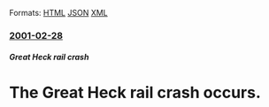 
Formats: [HTML](/news/2001/02/28/the-great-heck-rail-crash-occurs.html)  [JSON](/news/2001/02/28/the-great-heck-rail-crash-occurs.json)  [XML](/news/2001/02/28/the-great-heck-rail-crash-occurs.xml)  

### [2001-02-28](/news/2001/02/28/index.md)

##### Great Heck rail crash
#  The Great Heck rail crash occurs.



